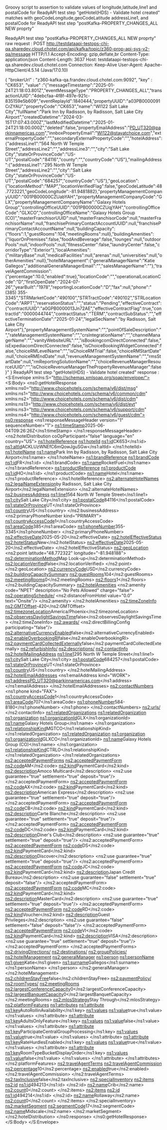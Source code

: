 Groovy script to assertion to validate values of longitude,latitude,line1 and postalCode for ReadyAPI test step "getHotel(HDS) -  Validate hotel created" matches with geoCodeLongitude,geoCodeLatitude addressLine1, and postalCode for ReadyAPI test step "postKafka-PROPERTY_CHANGES_ALL NEW proprty"

ReadyAPI test step "postKafka-PROPERTY_CHANGES_ALL NEW proprty"
raw request : POST http://testdataapi-testops-chi-qa.sharedev.cloud.chotel.com/api/kafka/topic/z360-prop-api-sys-v2-qa/message HTTP/1.1
Accept-Encoding: gzip,deflate,br
Content-Type: application/json
Content-Length: 3637
Host: testdataapi-testops-chi-qa.sharedev.cloud.chotel.com
Connection: Keep-Alive
User-Agent: Apache-HttpClient/4.5.14 (Java/17.0.10)

{
    "brokerUrl" : "z360-kafka-qa.frandev.cloud.chotel.com:9092",
    "key" : "CK653",
    "value" :"{\"messageTimestamp\":\"2025-01-24T21:18:03.801Z\",\"eventMessageType\":\"PROPERTY_CHANGES_ALL\",\"transactionUUID\":\"4debcfaa-4f8f-497e-921c-835159e5b609\",\"eventReplayId\":1840444,\"propertyUUID\":\"a03PB0000091CrZYAU\",\"propertyCode\":\"CK653\",\"name\":\"WI122 Salt Lake City\",\"fullName\":\"Park Inn by Radisson, by Radisson, Salt Lake City Airport\",\"createdDatetime\":\"2024-03-15T17:07:43.000Z\",\"lastModifiedDatetime\":\"2025-01-24T21:18:00.000Z\",\"deleted\":false,\"propertyEmailAddress\":\"PD_UT320@parkinnamericas.com\",\"innboxPropertyEmail\":\"WI122@stayatchoice.com\",\"externalPropertyCode\":\"\",\"secondaryExternalPropertyCode\":\"\",\"hotelAddress\":{\"addressLine1\":\"564 North W Temple Street\",\"addressLine2\":\"\",\"addressLine3\":\"\",\"city\":\"Salt Lake City\",\"stateOrProvinceCode\":\"US-UT\",\"postalCode\":\"84116\",\"county\":\"\",\"countryCode\":\"US\"},\"mailingAddress\":{\"addressLine1\":\"295 North W Temple Street\",\"addressLine2\":\"\",\"city\":\"Salt Lake City\",\"stateOrProvinceCode\":\"US-UT\",\"postalCode\":\"684257\",\"countryCode\":\"US\"},\"geoLocation\":{\"locationMethod\":\"MAP\",\"locationVerifiedFlag\":false,\"geoCodeLatitude\":48.7723221,\"geoCodeLongitude\":-81.9481882},\"propertyManagementCompanyUUID\":\"001PB00000CZUabYAH\",\"propertyManagementCompanyCode\":\"GLX\",\"propertyManagementCompanyName\":\"Galaxy Hotels Group\",\"controllingOfficeUUID\":\"001PB00000CZUqjYAH\",\"controllingOfficeCode\":\"GLXCO\",\"controllingOfficeName\":\"Galaxy Hotels Group (CO)\",\"masterFranchisorUUID\":null,\"masterFranchisorCode\":null,\"masterFranchisorName\":null,\"franchisePrimaryContactAccountUUID\":null,\"franchisePrimaryContactAccountName\":null,\"buildingCapacity\":{\"floors\":1,\"guestRooms\":104,\"meetingRooms\":null},\"buildingAmenities\":{\"liquorOnPremises\":false,\"foodAndBeverage\":false,\"lounges\":null,\"outdoorPools\":null,\"indoorPools\":null,\"fitnessCenter\":false,\"laundryCenter\":false,\"corridorType\":\"Exterior\"},\"localAmenities\":{\"militaryBase\":null,\"medicalFacilities\":null,\"arenas\":null,\"universities\":null,\"otherAmenities\":null},\"hotelManagement\":{\"generalManagerName\":\"Katie Gallegos\",\"additionalGeneralManagerEmail\":\"\",\"salesManagerName\":\"\"},\"travelAgentCommission\":{\"percentage\":10.0,\"enabled\":true},\"locationCode\":\"\",\"operationalLocationCode\":\"D\",\"firstOpenDate\":\"2024-07-26\",\"yearBuilt\":\"1978\",\"reportingLocationCode\":\"D\",\"fax\":null,\"phone\":\"(385) 355-3345\",\"STRMarketCode\":\"490100\",\"STRTractCode\":\"490102\",\"STRLocationCode\":\"ARPT\",\"reservationStatus\":\"\",\"status\":\"Pending\",\"effectiveContract\":{\"contractUUID\":\"a0GPB0000013Jn72AE\",\"effectiveContractFlag\":true,\"contractId\":\"0000044744\",\"contractStatus\":\"TERM\",\"contractSubStatus\":\"\",\"effectiveTerminationDate\":\"2025-01-24\",\"legalSecName\":\"by Radisson, Salt Lake City Airport\"},\"propertyManagementSystemName\":\"\",\"pointOfSaleDescription\":\"\",\"rateManagementSystemName\":\"\",\"crsIntegrationName\":\"\",\"channelManagerName\":\"\",\"vanityWebsiteURL\":\"\",\"isBookingcomDirectConnected\":false,\"isExpediacomDirectConnected\":false,\"isChoiceBookingWidgetConnected\":false,\"choiceRMLevelName\":\"\",\"isChoiceRMTrial\":false,\"choiceRMStartDate\":null,\"choiceRMEndDate\":null,\"revenueManagementSystemName\":\"\",\"rmsStartDate\":null,\"rmReportingSolutionName\":\"\",\"choiceRevenueManagerResourceUUID\":\"\",\"isChoiceRevenueManagerThePropertyRevenueManager\":false}"
}
ReadyAPI test step "getHotel(HDS) -  Validate hotel created"
response : <S:Envelope xmlns:S="http://schemas.xmlsoap.org/soap/envelope/">
   <S:Body>
      <ns0:getHotelResponse xmlns:ns0="http://www.choicehotels.com/schema/v6/dist/msg" xmlns:ns1="http://www.choicehotels.com/schema/v6/common/cdm" xmlns:ns2="http://www.choicehotels.com/schema/v6/dist/cdm" xmlns:ns13="http://www.choicehotels.com/schema/v6/dist/evt" xmlns:ns3="http://www.choicehotels.com/schema/v6/support/cdm" xmlns:ns4="http://www.choicehotels.com/schema/v6/guest/cdm">
         <ns0:response>
            <ns1:responseMessageHeader version="1" sequenceNumber="1">
               <ns1:timeStamp>2025-06-04T09:26:26Z</ns1:timeStamp>
            </ns1:responseMessageHeader>
            <ns2:hotelDistribution coOpParticipant="false" language="en" country="US">
               <ns1:hotelReference>
                  <ns1:hotelId>
                     <ns1:id>CK653</ns1:id>
                     <ns1:altId>ACKLUzWNEfC6mQowJguSGw</ns1:altId>
                  </ns1:hotelId>
                  <ns1:hotelName>
                     <ns1:name>Park Inn by Radisson, by Radisson, Salt Lake City Airport</ns1:name>
                  </ns1:hotelName>
                  <ns1:brandReference>
                     <ns1:brandCode>
                        <ns1:id>FR</ns1:id>
                     </ns1:brandCode>
                     <ns1:name>RocketFuel</ns1:name>
                  </ns1:brandReference>
                  <ns1:productReference>
                     <ns1:productCode>
                        <ns1:id>HO</ns1:id>
                     </ns1:productCode>
                     <ns1:name>Hotel</ns1:name>
                  </ns1:productReference>
               </ns1:hotelReference>
               <ns2:alternateHotelNames>
                  <ns2:legalNameExtension>by Radisson, Salt Lake City Airport</ns2:legalNameExtension>
               </ns2:alternateHotelNames>
               <ns2:businessAddress>
                  <ns1:line1>564 North W Temple Street</ns1:line1>
                  <ns1:city>Salt Lake City</ns1:city>
                  <ns1:postalCode>84116</ns1:postalCode>
                  <ns1:stateOrProvince>UT</ns1:stateOrProvince>
                  <ns1:country>US</ns1:country>
               </ns2:businessAddress>
               <ns2:primaryPhoneNumber kind="PRIMARY">
                  <ns1:countryAccessCode>1</ns1:countryAccessCode>
                  <ns1:areaCode>385</ns1:areaCode>
                  <ns1:phoneNumber>355-3345</ns1:phoneNumber>
               </ns2:primaryPhoneNumber>
               <ns2:effectiveDate>2025-05-20</ns2:effectiveDate>
               <ns2:hotelEffectiveStatus>
                  <ns2:hotelStatus>New</ns2:hotelStatus>
                  <ns2:effectiveDate>2025-05-20</ns2:effectiveDate>
               </ns2:hotelEffectiveStatus>
               <ns2:geoLocation>
                  <ns2:point latitude="48.772322" longitude="-81.948188">
                     <ns2:determinationMethod>Map Look-up</ns2:determinationMethod>
                     <ns2:locationVerified>false</ns2:locationVerified>
                  </ns2:point>
               </ns2:geoLocation>
               <ns2:currencyCode>USD</ns2:currencyCode>
               <ns2:buildingCapacitySummary>
                  <ns2:guestRooms>104</ns2:guestRooms>
                  <ns2:meetingRooms>0</ns2:meetingRooms>
                  <ns2:floors>1</ns2:floors>
               </ns2:buildingCapacitySummary>
               <ns2:hotelAmenities>
                  <ns2:amenity code="NPET" description="No Pets Allowed" charge="false">
                     <ns2:operatingSchedule/>
                     <ns2:distanceFromHotel value="0.0" text="Onsite"/>
                  </ns2:amenity>
               </ns2:hotelAmenities>
               <ns2:timeZoneInfo>
                  <ns2:GMTOffset>-420</ns2:GMTOffset>
                  <ns2:timezoneLocation>America/Phoenix</ns2:timezoneLocation>
                  <ns2:observesDaylightSavingsTime>false</ns2:observesDaylightSavingsTime>
               </ns2:timeZoneInfo>
               <ns2:awards/>
               <ns2:directBillingConfig participating="false"/>
               <ns2:alternativeCurrencyEnabled>false</ns2:alternativeCurrencyEnabled>
               <ns2:enableOverbookingRI>false</ns2:enableOverbookingRI>
               <ns2:paymentCardCollectedExternally>false</ns2:paymentCardCollectedExternally>
               <ns2:refurbishInfo/>
               <ns2:descriptions/>
               <ns2:contactInfo>
                  <ns2:hotelMailingAddress>
                     <ns1:line1>295 North W Temple Street</ns1:line1>
                     <ns1:city>Salt Lake City</ns1:city>
                     <ns1:postalCode>684257</ns1:postalCode>
                     <ns1:stateOrProvince>UT</ns1:stateOrProvince>
                     <ns1:country>US</ns1:country>
                  </ns2:hotelMailingAddress>
                  <ns2:hotelEmailAddresses>
                     <ns1:emailAddress kind="WORK">
                        <ns1:address>PD_UT320@parkinnamericas.com</ns1:address>
                     </ns1:emailAddress>
                  </ns2:hotelEmailAddresses>
                  <ns2:contactNumbers>
                     <ns1:phone kind="FAX">
                        <ns1:countryAccessCode>1</ns1:countryAccessCode>
                        <ns1:areaCode>707</ns1:areaCode>
                        <ns1:phoneNumber>584-8180</ns1:phoneNumber>
                     </ns1:phone>
                  </ns2:contactNumbers>
                  <ns2:urls/>
               </ns2:contactInfo>
               <ns1:relatedOrganizations>
                  <ns1:relatedOrganization>
                     <ns1:organization>
                        <ns1:organizationId>GLX</ns1:organizationId>
                        <ns1:name>Galaxy Hotels Group</ns1:name>
                     </ns1:organization>
                     <ns1:relationshipKind>MGTCO</ns1:relationshipKind>
                  </ns1:relatedOrganization>
                  <ns1:relatedOrganization>
                     <ns1:organization>
                        <ns1:organizationId>GLXCO</ns1:organizationId>
                        <ns1:name>Galaxy Hotels Group (CO)</ns1:name>
                     </ns1:organization>
                     <ns1:relationshipKind>CTRLO</ns1:relationshipKind>
                  </ns1:relatedOrganization>
               </ns1:relatedOrganizations>
               <ns2:acceptedPaymentForms>
                  <ns2:acceptedPaymentForm>
                     <ns2:code>AM</ns2:code>
                     <ns2:kind>PaymentCard</ns2:kind>
                     <ns2:description>Amoco Multicard</ns2:description>
                     <ns2:use guarantee="true" settlement="true" deposit="true"/>
                  </ns2:acceptedPaymentForm>
                  <ns2:acceptedPaymentForm>
                     <ns2:code>AX</ns2:code>
                     <ns2:kind>PaymentCard</ns2:kind>
                     <ns2:description>American Express</ns2:description>
                     <ns2:use guarantee="true" settlement="true" deposit="true"/>
                  </ns2:acceptedPaymentForm>
                  <ns2:acceptedPaymentForm>
                     <ns2:code>CB</ns2:code>
                     <ns2:kind>PaymentCard</ns2:kind>
                     <ns2:description>Carte Blanche</ns2:description>
                     <ns2:use guarantee="true" settlement="true" deposit="true"/>
                  </ns2:acceptedPaymentForm>
                  <ns2:acceptedPaymentForm>
                     <ns2:code>DC</ns2:code>
                     <ns2:kind>PaymentCard</ns2:kind>
                     <ns2:description>Diner's Club</ns2:description>
                     <ns2:use guarantee="true" settlement="true" deposit="true"/>
                  </ns2:acceptedPaymentForm>
                  <ns2:acceptedPaymentForm>
                     <ns2:code>DS</ns2:code>
                     <ns2:kind>PaymentCard</ns2:kind>
                     <ns2:description>Discover</ns2:description>
                     <ns2:use guarantee="true" settlement="true" deposit="true"/>
                  </ns2:acceptedPaymentForm>
                  <ns2:acceptedPaymentForm>
                     <ns2:code>JC</ns2:code>
                     <ns2:kind>PaymentCard</ns2:kind>
                     <ns2:description>Japan Credit Bureau</ns2:description>
                     <ns2:use guarantee="false" settlement="true" deposit="false"/>
                  </ns2:acceptedPaymentForm>
                  <ns2:acceptedPaymentForm>
                     <ns2:code>MC</ns2:code>
                     <ns2:kind>PaymentCard</ns2:kind>
                     <ns2:description>MasterCard</ns2:description>
                     <ns2:use guarantee="true" settlement="true" deposit="true"/>
                  </ns2:acceptedPaymentForm>
                  <ns2:acceptedPaymentForm>
                     <ns2:code>RD</ns2:code>
                     <ns2:kind>Voucher</ns2:kind>
                     <ns2:description>Guest Privileges</ns2:description>
                     <ns2:use guarantee="false" settlement="false" deposit="false"/>
                  </ns2:acceptedPaymentForm>
                  <ns2:acceptedPaymentForm>
                     <ns2:code>VI</ns2:code>
                     <ns2:kind>PaymentCard</ns2:kind>
                     <ns2:description>VISA</ns2:description>
                     <ns2:use guarantee="true" settlement="true" deposit="true"/>
                  </ns2:acceptedPaymentForm>
               </ns2:acceptedPaymentForms>
               <ns2:drivingDirections/>
               <ns2:destinations/>
               <ns2:groupPolicies/>
               <ns2:hotelManagement>
                  <ns2:generalManager>
                     <ns1:person>
                        <ns1:personName>
                           <ns1:given>Katie</ns1:given>
                           <ns1:surname>Gallegos</ns1:surname>
                        </ns1:personName>
                     </ns1:person>
                  </ns2:generalManager>
               </ns2:hotelManagement>
               <ns2:childrenStayFree>false</ns2:childrenStayFree>
               <ns2:paymentPolicy/>
               <ns2:roomTypes/>
               <ns2:meetingRooms>
                  <ns2:largestConferenceCapacity>0</ns2:largestConferenceCapacity>
                  <ns2:largestBanquetCapacity>0</ns2:largestBanquetCapacity>
               </ns2:meetingRooms>
               <ns2:mlosStrategy>Stay Through</ns2:mlosStrategy>
               <ns2:platformFeatures>
                  <ns1:attributes>
                     <ns1:attribute>
                        <ns1:key>AutoRollinAvailability</ns1:key>
                        <ns1:values>
                           <ns1:value>true</ns1:value>
                        </ns1:values>
                     </ns1:attribute>
                     <ns1:attribute>
                        <ns1:key>AdultsOnlyFeature</ns1:key>
                        <ns1:values>
                           <ns1:value>false</ns1:value>
                        </ns1:values>
                     </ns1:attribute>
                     <ns1:attribute>
                        <ns1:key>ParticipateCentralGroupProcessing</ns1:key>
                        <ns1:values>
                           <ns1:value>true</ns1:value>
                        </ns1:values>
                     </ns1:attribute>
                     <ns1:attribute>
                        <ns1:key>RateHurdlesEnabled</ns1:key>
                        <ns1:values>
                           <ns1:value>true</ns1:value>
                        </ns1:values>
                     </ns1:attribute>
                     <ns1:attribute>
                        <ns1:key>RoomTypeBucketDisplayOrder</ns1:key>
                        <ns1:values>
                           <ns1:value>false</ns1:value>
                        </ns1:values>
                     </ns1:attribute>
                  </ns1:attributes>
               </ns2:platformFeatures>
               <ns2:travelAgentTerms>
                  <ns2:travelAgentCommission>
                     <ns2:percentage>10</ns2:percentage>
                     <ns2:enabled>true</ns2:enabled>
                  </ns2:travelAgentCommission>
               </ns2:travelAgentTerms>
               <ns2:taxInclusive>false</ns2:taxInclusive>
               <ns2:specialInventory>
                  <ns2:items>
                     <ns2:id>
                        <ns1:id>494213</ns1:id>
                     </ns2:id>
                     <ns2:name>Crib</ns2:name>
                     <ns2:count>0</ns2:count>
                  </ns2:items>
                  <ns2:items>
                     <ns2:id>
                        <ns1:id>494214</ns1:id>
                     </ns2:id>
                     <ns2:name>Rollaway</ns2:name>
                     <ns2:count>0</ns2:count>
                  </ns2:items>
               </ns2:specialInventory>
               <ns2:marketSegment>
                  <ns2:segmentCode>17</ns2:segmentCode>
                  <ns2:name>Midscale</ns2:name>
               </ns2:marketSegment>
            </ns2:hotelDistribution>
         </ns0:response>
      </ns0:getHotelResponse>
   </S:Body>
</S:Envelope>
